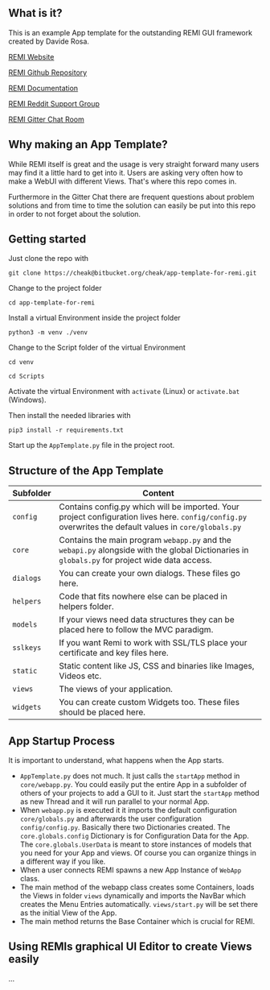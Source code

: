 ## What is it?

This is an example App template for the outstanding REMI GUI framework created by Davide Rosa.

[REMI Website](https://www.remigui.com "REMI Homepage")

[REMI Github Repository](https://github.com/dddomodossola/remi "REMI Github Repository")

[REMI Documentation](https://remi.readthedocs.io/en/latest/)

[REMI Reddit Support Group](https://www.reddit.com/r/Python/comments/3rbvus/remi_gui_library_for_python/)

[REMI Gitter Chat Room](https://gitter.im/dddomodossola/remi#)


## Why making an App Template?

While REMI itself is great and the usage is very straight forward many users may find it a little hard to get
into it. Users are asking very often how to make a WebUI with different Views. That's where this repo comes in.

Furthermore in the Gitter Chat there are frequent questions about problem solutions and from time to time
the solution can easily be put into this repo in order to not forget about the solution.


## Getting started

Just clone the repo with 

`git clone https://cheak@bitbucket.org/cheak/app-template-for-remi.git`

Change to the project folder 

`cd app-template-for-remi`

Install a virtual Environment inside the project folder 

`python3 -m venv ./venv`

Change to the Script folder of the virtual Environment 

`cd venv` 

`cd Scripts`

Activate the virtual Environment with `activate` (Linux) or `activate.bat` (Windows).  

Then install the needed libraries with 

`pip3 install -r requirements.txt`

Start up the `AppTemplate.py` file in the project root.


## Structure of the App Template

|Subfolder      | Content          |
|---------------|------------------|
|`config`       | Contains config.py which will be imported. Your project configuration lives here. `config/config.py` overwrites the default values in `core/globals.py` |
|`core`         | Contains the main program `webapp.py` and the `webapi.py` alongside with the global Dictionaries in `globals.py` for project wide data access.|
|`dialogs`      | You can create your own dialogs. These files go here.|
|`helpers`      | Code that fits nowhere else can be placed in helpers folder.|
|`models`       | If your views need data structures they can be placed here to follow the MVC paradigm.|
|`sslkeys`      | If you want Remi to work with SSL/TLS place your certificate and key files here.|
|`static`       | Static content like JS, CSS and binaries like Images, Videos etc.|
|`views`        | The views of your application.|
|`widgets`      | You can create custom Widgets too. These files should be placed here.|


## App Startup Process

It is important to understand, what happens when the App starts.

- `AppTemplate.py` does not much. It just calls the `startApp` method in `core/webapp.py`. You could easily
put the entire App in a subfolder of others of your projects to add a GUI to it. Just start the `startApp`
method as new Thread and it will run parallel to your normal App.
- When `webapp.py` is executed it it imports the default configuration `core/globals.py` and afterwards
the user configuration `config/config.py`. Basically there two Dictionaries created. The `core.globals.config`
Dictionary is for Configuration Data for the App. The `core.globals.UserData` is meant to store instances of
models that you need for your App and views. Of course you can organize things in a different way if you like.
- When a user connects REMI spawns a new App Instance of `WebApp` class.
- The main method of the webapp class creates some Containers, loads the Views in folder `views` dynamically
and imports the NavBar which creates the Menu Entries automatically. `views/start.py` will be set there as
the initial View of the App.
- The main method returns the Base Container which is crucial for REMI.


## Using REMIs graphical UI Editor to create Views easily

...